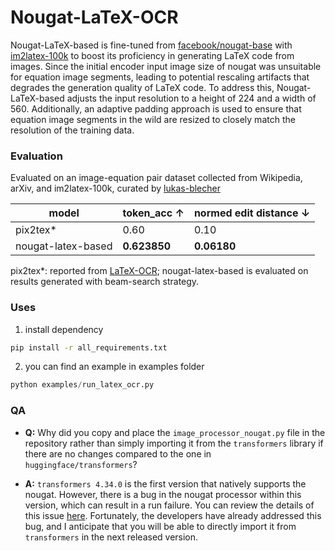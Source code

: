 # Nougat-LaTeX-OCR
  
Nougat-LaTeX-based is fine-tuned from [facebook/nougat-base](https://huggingface.co/facebook/nougat-base) with [im2latex-100k](https://zenodo.org/record/56198#.V2px0jXT6eA) to boost its proficiency in generating LaTeX code from images. 
Since the initial encoder input image size of nougat was unsuitable for equation image segments, leading to potential rescaling artifacts that degrades the generation quality of LaTeX code. To address this, Nougat-LaTeX-based adjusts the input resolution to a height of 224 and a width of 560. 
Additionally, an adaptive padding approach is used to ensure that equation image segments in the wild are resized to closely match the resolution of the training data.


### Evaluation
Evaluated on an image-equation pair dataset collected from Wikipedia, arXiv, and im2latex-100k, curated by [lukas-blecher](https://github.com/lukas-blecher/LaTeX-OCR#data)

|model| token_acc ↑ | normed edit distance ↓ |
| --- | --- | --- |
|pix2tex*|0.60|0.10|
|nougat-latex-based| **0.623850** | **0.06180** |

pix2tex*: reported from [LaTeX-OCR](https://github.com/lukas-blecher/LaTeX-OCR); nougat-latex-based is evaluated on results generated with beam-search strategy. 

### Uses
1. install dependency
```bash
pip install -r all_requirements.txt
```
2. you can find an example in examples folder
```python
python examples/run_latex_ocr.py
```

### QA
- **Q:** Why did you copy and place the `image_processor_nougat.py` file in the repository rather than simply importing it from the `transformers` library if there are no changes compared to the one in `huggingface/transformers`?

- **A:** `transformers 4.34.0` is the first version that natively supports the nougat. However, there is a bug in the nougat processor within this version, which can result in a run failure. You can review the details of this issue [here](https://github.com/huggingface/transformers/issues/26597). Fortunately, the developers have already addressed this bug, and I anticipate that you will be able to directly import it from `transformers` in the next released version.
